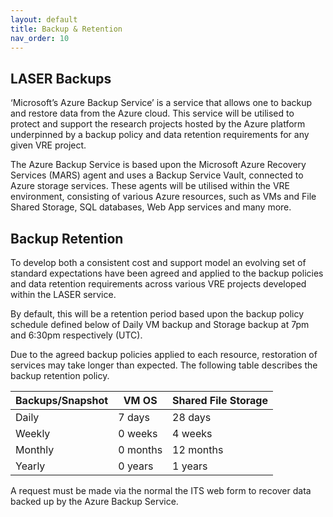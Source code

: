 ```yaml
---
layout: default
title: Backup & Retention
nav_order: 10
---
```


## LASER Backups 
 
‘Microsoft’s Azure Backup Service’ is a service that allows one to backup and restore data from the Azure cloud. This service will be utilised to protect and support the research projects hosted by the Azure platform underpinned by a backup policy and data retention requirements for any given VRE project.  

The Azure Backup Service is based upon the Microsoft Azure Recovery Services (MARS) agent and uses a Backup Service Vault, connected to Azure storage services. These agents will be utilised within the VRE environment, consisting of various Azure resources, such as VMs and File Shared Storage, SQL databases, Web App services and many more.  

## Backup Retention 

To develop both a consistent cost and support model an evolving set of standard expectations have been agreed and applied to the backup policies and data retention requirements across various VRE projects developed within the LASER service.  

By default, this will be a retention period based upon the backup policy schedule defined below of Daily VM backup and Storage backup at 7pm and 6:30pm respectively (UTC).  

Due to the agreed backup policies applied to each resource, restoration of services may take longer than expected. The following table describes the backup retention policy.  
 
|Backups/Snapshot |VM OS |Shared File Storage |
|---|---|---|
|Daily |7 days |28 days |
|Weekly |0 weeks |4 weeks |
|Monthly |0 months |12 months |
|Yearly |0 years |1 years |
 
A request must be made via the normal the ITS web form to recover data backed up by the Azure Backup Service.

